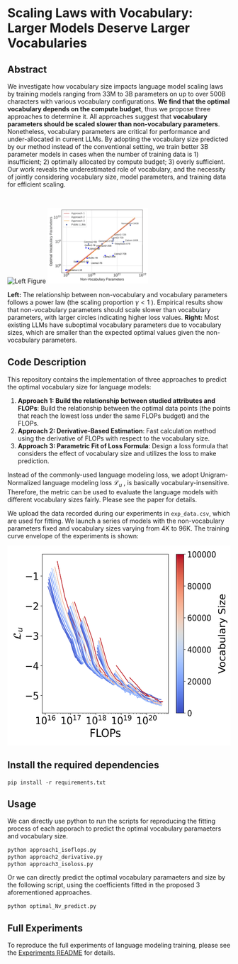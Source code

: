 # Scaling Laws with Vocabulary: Larger Models Deserve Larger Vocabularies

## Abstract
We investigate how vocabulary size impacts language model scaling laws by training models ranging from 33M to 3B parameters on up to over 500B characters with various vocabulary configurations. **We find that the optimal vocabulary depends on the compute budget**, thus we propose three approaches to determine it. All approaches suggest that **vocabulary parameters should be scaled slower than non-vocabulary parameters**. Nonetheless, vocabulary parameters are critical for performance and under-allocated in current LLMs. By adopting the vocabulary size predicted by our method instead of the conventional setting, we train better 3B parameter models  in cases when the number of training data is 1) insufficient; 2) optimally allocated by compute budget; 3) overly sufficient. Our work reveals the underestimated role of vocabulary, and the necessity of jointly considering vocabulary size, model parameters, and training data for efficient scaling.

<br>
<!-- ![Left Figure](figures/figure_1_left_scaling_v5.pdf) -->
<p float="left">
  <img src="figures/figure_1_left_scaling_v5.png" alt="Left Figure" width="45%" />
  <img src="figures/figure_1_right_public_llms_v3.png" alt="Right Figure" width="45%" />
</p>

**Left:** The relationship between non-vocabulary and vocabulary parameters follows a power law (the scaling proportion $\gamma < 1$ ). Empirical results show that non-vocabulary parameters should scale slower than vocabulary parameters, with larger circles indicating higher loss values.  **Right:** Most existing LLMs have suboptimal vocabulary parameters due to vocabulary sizes, which are smaller than the expected optimal values given the non-vocabulary parameters. 

## Code Description
This repository contains the implementation of three approaches to predict the optimal vocabulary size for language models:

1. **Approach 1: Build the relationship between studied attributes and FLOPs**: Build the relationship between the optimal data points (the points that reach the lowest loss under the same FLOPs budget) and the FLOPs.
2. **Approach 2: Derivative-Based Estimation**: Fast calculation method using the derivative of FLOPs with respect to the vocabulary size.
3. **Approach 3: Parametric Fit of Loss Formula**: Design a loss formula that considers the effect of vocabulary size and utilizes the loss to make prediction.


Instead of the commonly-used language modeling loss, we adopt Unigram-Normalized language modeling loss  $\mathcal{L}_u$ , is basically vocabulary-insensitive. Therefore, the metric can be used to evaluate the language models with different vocabulary sizes fairly. Please see the paper for details.

We upload the data recorded during our experiments in ```exp_data.csv```, which are used for fitting.  We launch a series of models with the non-vocabulary parameters fixed and vocabulary
sizes varying from 4K to 96K. The training curve envelope of the experiments is shown:
<!-- ![Loss Figure](figures/loss_curve.png) -->
<img src="figures/loss_curve.png" alt="Loss Figure" width="600" height="450">

## Install the required dependencies
```
pip install -r requirements.txt
```

## Usage
We can directly use python to run the scripts for reproducing the fitting process of each apporach to predict the optimal vocabulary paramaeters and vocabulary size.
```
python approach1_isoflops.py
python approach2_derivative.py
python approach3_isoloss.py
```

Or we can directly predict the optimal vocabulary paramaeters and size by the following script, using the coefficients fitted in the proposed 3 aforementioned approaches.
```
python optimal_Nv_predict.py
```

## Full Experiments
To reproduce the  full experiments of language modeling training, please see the [Experiments README](experiments/README.md) for details.
